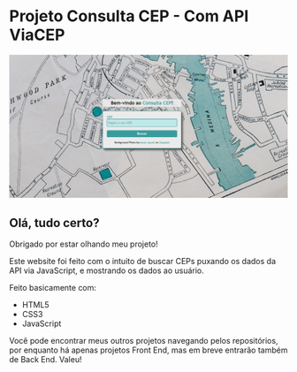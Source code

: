 # Projeto Consulta CEP - Com API ViaCEP
<img src="img/project-image.png">

## Olá, tudo certo? 

Obrigado por estar olhando meu projeto!

Este website foi feito com o intuito de buscar CEPs puxando os dados da API via JavaScript, e mostrando os dados
ao usuário.

Feito basicamente com:
- HTML5
- CSS3
- JavaScript

Você pode encontrar meus outros projetos navegando pelos repositórios, por enquanto há apenas projetos Front End, mas 
em breve entrarão também de Back End. Valeu!
